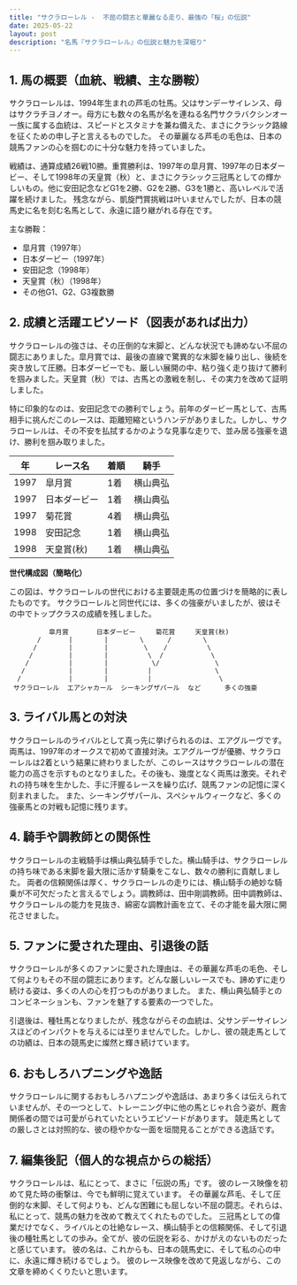 ```yaml
---
title: "サクラローレル -  不屈の闘志と華麗なる走り、最強の「桜」の伝説"
date: 2025-05-22
layout: post
description: "名馬『サクラローレル』の伝説と魅力を深堀り"
---
```


## 1. 馬の概要（血統、戦績、主な勝鞍）

サクラローレルは、1994年生まれの芦毛の牡馬。父はサンデーサイレンス、母はサクラチヨノオー。母方にも数々の名馬が名を連ねる名門サクラバクシンオー一族に属する血統は、スピードとスタミナを兼ね備えた、まさにクラシック路線を征くための申し子と言えるものでした。  その華麗なる芦毛の毛色は、日本の競馬ファンの心を掴むのに十分な魅力を持っていました。

戦績は、通算成績26戦10勝。重賞勝利は、1997年の皐月賞、1997年の日本ダービー、そして1998年の天皇賞（秋）と、まさにクラシック三冠馬としての輝かしいもの。他に安田記念などG1を2勝、G2を2勝、G3を1勝と、高いレベルで活躍を続けました。  残念ながら、凱旋門賞挑戦は叶いませんでしたが、日本の競馬史に名を刻む名馬として、永遠に語り継がれる存在です。

主な勝鞍：

* 皐月賞（1997年）
* 日本ダービー（1997年）
* 安田記念（1998年）
* 天皇賞（秋）（1998年）
* その他G1、G2、G3複数勝


## 2. 成績と活躍エピソード（図表があれば出力）

サクラローレルの強さは、その圧倒的な末脚と、どんな状況でも諦めない不屈の闘志にありました。皐月賞では、最後の直線で驚異的な末脚を繰り出し、後続を突き放して圧勝。日本ダービーでも、厳しい展開の中、粘り強く走り抜けて勝利を掴みました。天皇賞（秋）では、古馬との激戦を制し、その実力を改めて証明しました。

特に印象的なのは、安田記念での勝利でしょう。前年のダービー馬として、古馬相手に挑んだこのレースは、距離短縮というハンデがありました。しかし、サクラローレルは、その不安を払拭するかのような見事な走りで、並み居る強豪を退け、勝利を掴み取りました。


| 年 | レース名 | 着順 | 騎手 |
|---|---|---|---|
| 1997 | 皐月賞 | 1着 | 横山典弘 |
| 1997 | 日本ダービー | 1着 | 横山典弘 |
| 1997 | 菊花賞 | 4着 | 横山典弘 |
| 1998 | 安田記念 | 1着 | 横山典弘 |
| 1998 | 天皇賞(秋) | 1着 | 横山典弘 |


**世代構成図（簡略化）**

この図は、サクラローレルの世代における主要競走馬の位置づけを簡略的に表したものです。  サクラローレルと同世代には、多くの強豪がいましたが、彼はその中でトップクラスの成績を残しました。

```
          皐月賞       日本ダービー     菊花賞     天皇賞(秋)
       /       |        |        \      /        \
      /        |        |         \    /          \
     /         |        |          \  /            \
    /          |        |           \/              \
   /           |        |          |                \
  /            |        |          |                 \
 サクラローレル  エアシャカール  シーキングザパール  など      多くの強豪
```


## 3. ライバル馬との対決

サクラローレルのライバルとして真っ先に挙げられるのは、エアグルーヴです。両馬は、1997年のオークスで初めて直接対決。エアグルーヴが優勝、サクラローレルは2着という結果に終わりましたが、このレースはサクラローレルの潜在能力の高さを示すものとなりました。その後も、幾度となく両馬は激突。それぞれの持ち味を生かした、手に汗握るレースを繰り広げ、競馬ファンの記憶に深く刻まれました。  また、シーキングザパール、スペシャルウィークなど、多くの強豪馬との対戦も記憶に残ります。


## 4. 騎手や調教師との関係性

サクラローレルの主戦騎手は横山典弘騎手でした。横山騎手は、サクラローレルの持ち味である末脚を最大限に活かす騎乗をこなし、数々の勝利に貢献しました。  両者の信頼関係は厚く、サクラローレルの走りには、横山騎手の絶妙な騎乗が不可欠だったと言えるでしょう。調教師は、田中剛調教師。田中調教師は、サクラローレルの能力を見抜き、綿密な調教計画を立て、その才能を最大限に開花させました。


## 5. ファンに愛された理由、引退後の話

サクラローレルが多くのファンに愛された理由は、その華麗な芦毛の毛色、そして何よりもその不屈の闘志にあります。どんな厳しいレースでも、諦めずに走り続ける姿は、多くの人の心を打つものがありました。  また、横山典弘騎手とのコンビネーションも、ファンを魅了する要素の一つでした。

引退後は、種牡馬となりましたが、残念ながらその血統は、父サンデーサイレンスほどのインパクトを与えるには至りませんでした。しかし、彼の競走馬としての功績は、日本の競馬史に燦然と輝き続けています。


## 6. おもしろハプニングや逸話

サクラローレルに関するおもしろハプニングや逸話は、あまり多くは伝えられていませんが、その一つとして、トレーニング中に他の馬とじゃれ合う姿が、厩舎関係者の間では可愛がられていたというエピソードがあります。  競走馬としての厳しさとは対照的な、彼の穏やかな一面を垣間見ることができる逸話です。


## 7. 編集後記（個人的な視点からの総括）

サクラローレルは、私にとって、まさに「伝説の馬」です。  彼のレース映像を初めて見た時の衝撃は、今でも鮮明に覚えています。  その華麗な芦毛、そして圧倒的な末脚、そして何よりも、どんな困難にも屈しない不屈の闘志。それらは、私にとって、競馬の魅力を改めて教えてくれたものでした。  三冠馬としての偉業だけでなく、ライバルとの壮絶なレース、横山騎手との信頼関係、そして引退後の種牡馬としての歩み。全てが、彼の伝説を彩る、かけがえのないものだったと感じています。  彼の名は、これからも、日本の競馬史に、そして私の心の中に、永遠に輝き続けるでしょう。  彼のレース映像を改めて見返しながら、この文章を締めくくりたいと思います。
